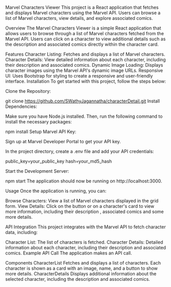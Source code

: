 Marvel Characters Viewer
This project is a React application that fetches and displays Marvel characters using the Marvel API. Users can browse a list of Marvel characters, view details, and explore associated comics.

Overview
The Marvel Characters Viewer is a simple React application that allows users to browse through a list of Marvel characters fetched from the Marvel API. Users can click on a character to view additional details such as the description and associated comics directly within the character card.

Features
Character Listing: Fetches and displays a list of Marvel characters.
Character Details: View detailed information about each character, including their description and associated comics.
Dynamic Image Loading: Displays character images using the Marvel API's dynamic image URLs.
Responsive UI: Uses Bootstrap for styling to create a responsive and user-friendly interface.
Installation
To get started with this project, follow the steps below:

Clone the Repository:

git clone https://github.com/SWathyJagannatha/characterDetail.git
Install Dependencies:

Make sure you have Node.js installed. Then, run the following command to install the necessary packages:

npm install
Setup Marvel API Key:

Sign up at Marvel Developer Portal to get your API key.

In the project directory, create a .env file and add your API credentials:

public_key=your_public_key
hash=your_md5_hash

Start the Development Server:

npm start
The application should now be running on http://localhost:3000.

Usage
Once the application is running, you can:

Browse Characters: View a list of Marvel characters displayed in the grid form.
View Details: Click on the button or on a character's card to view more information, including their description , associated comics and some more details.

API Integration
This project integrates with the Marvel API to fetch character data, including:

Character List: The list of characters is fetched.
Character Details: Detailed information about each character, including their description and associated comics.
Example API Call
The application makes an API call.

Components
CharacterList
Fetches and displays a list of characters.
Each character is shown as a card with an image, name, and a button to show more details.
CharacterDetails
Displays additional information about the selected character, including the description and associated comics.

